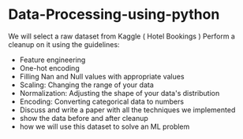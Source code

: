 # Data-Processing-using-python

We will select a raw dataset from Kaggle  ( Hotel Bookings )
Perform a cleanup on it using the guidelines:
- Feature engineering
- One-hot encoding
- Filling Nan and Null values with appropriate values
- Scaling: Changing the range of your data
- Normalization: Adjusting the shape of your data's distribution
- Encoding: Converting categorical data to numbers
- Discuss and write a paper with all the techniques we implemented
- show the data before and after cleanup
- how we will use this dataset to solve an ML problem
